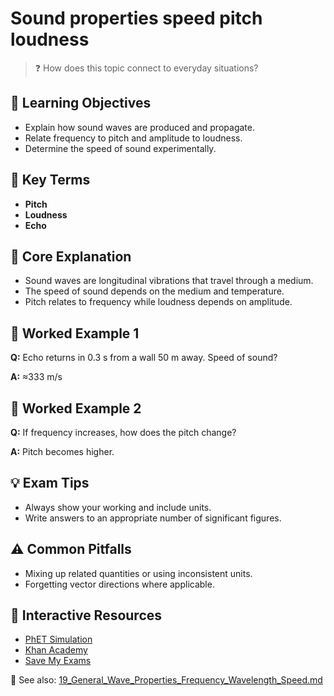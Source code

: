 # Sound properties speed pitch loudness

> ❓ How does this topic connect to everyday situations?

<!--
Gamma Metadata:
Course: IGCSE Physics Year 10
Topic: Sound properties speed pitch loudness
-->

## 🎯 Learning Objectives
- Explain how sound waves are produced and propagate.
- Relate frequency to pitch and amplitude to loudness.
- Determine the speed of sound experimentally.

## 🔑 Key Terms
- **Pitch**
- **Loudness**
- **Echo**

## 📘 Core Explanation
- Sound waves are longitudinal vibrations that travel through a medium.
- The speed of sound depends on the medium and temperature.
- Pitch relates to frequency while loudness depends on amplitude.

## 🧮 Worked Example 1
**Q:** Echo returns in 0.3 s from a wall 50 m away. Speed of sound?

**A:** ≈333 m/s

## 🧮 Worked Example 2
**Q:** If frequency increases, how does the pitch change?

**A:** Pitch becomes higher.

## 💡 Exam Tips
- Always show your working and include units.
- Write answers to an appropriate number of significant figures.

## ⚠️ Common Pitfalls
- Mixing up related quantities or using inconsistent units.
- Forgetting vector directions where applicable.

## 🔗 Interactive Resources
- [PhET Simulation](https://phet.colorado.edu/en/simulation/sound)
- [Khan Academy](https://www.khanacademy.org/science/physics)
- [Save My Exams](https://www.savemyexams.co.uk/)

📎 See also: [19_General_Wave_Properties_Frequency_Wavelength_Speed.md](19_General_Wave_Properties_Frequency_Wavelength_Speed.md)
